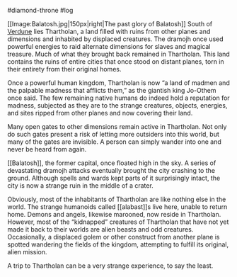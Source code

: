 #diamond-throne #log

[[Image:Balatosh.jpg|150px|right|The past glory of Balatosh]]
South of [Verdune](Verdune.md) lies Thartholan, a land filled with ruins from other planes and dimensions and inhabited by displaced
creatures. The dramojh once used powerful energies to raid alternate dimensions for slaves and magical treasure.
Much of what they brought back remained in Thartholan. This land contains the ruins of entire cities that once stood on distant planes, torn in their entirety from their original homes.
Once a powerful human kingdom, Thartholan is now “a land of madmen and the palpable madness that afflicts them,” as the giantish king Jo-Othem once said. The few remaining native humans do indeed hold a reputation for madness, subjected as they are to the strange creatures, objects, energies, and sites ripped from other planes and now covering their land. 
Many open gates to other dimensions remain active in Thartholan. Not only do such gates present a risk of letting more outsiders into this world, but many of the gates are invisible. A person can simply wander into one and never be heard from again.
[[Balatosh]], the former capital, once floated high in the sky. A series of devastating dramojh attacks eventually brought the city crashing to the ground. Although spells and wards kept parts of it surprisingly intact, the city is now a strange ruin in the
middle of a crater. 
Obviously, most of the inhabitants of Thartholan are like nothing else in the world. The strange humanoids called [[alabast]]s live here, unable to return home. Demons and angels, likewise marooned, now reside in Thartholan. However, most of the “kidnapped”
creatures of Thartholan that have not yet made it back to their worlds are alien beasts and odd creatures. Occasionally, a displaced golem or other construct from another plane is spotted wandering the fields of the kingdom, attempting to fulfill its original, alien mission.
A trip to Thartholan can be a very strange experience, to say the least.
